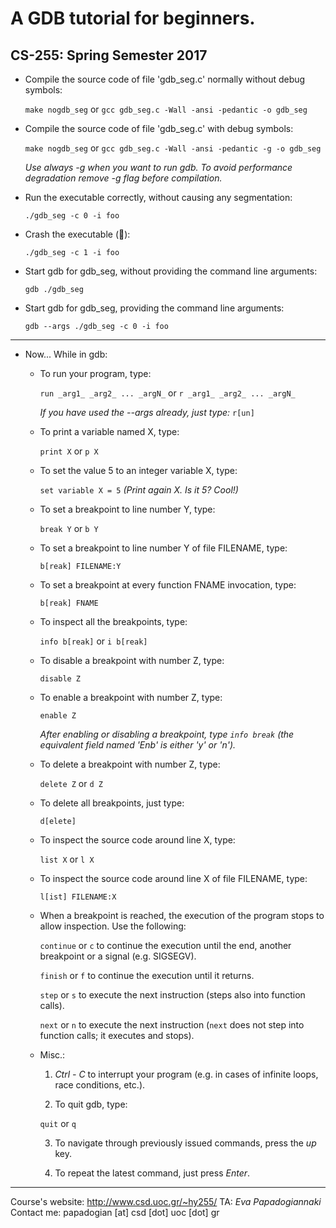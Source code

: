# A GDB tutorial for beginners.
## CS-255: Spring Semester 2017

* Compile the source code of file 'gdb\_seg.c' normally without debug symbols:
	
	`make nogdb_seg` or `gcc gdb_seg.c -Wall -ansi -pedantic -o gdb_seg`

* Compile the source code of file 'gdb\_seg.c' with debug symbols:

	`make nogdb_seg` or `gcc gdb_seg.c -Wall -ansi -pedantic -g -o gdb_seg`

	_Use *always* -g when you want to run gdb. To avoid performance 
	degradation remove -g flag before compilation._

* Run the executable correctly, without causing any segmentation:

	`./gdb_seg -c 0 -i foo`

* Crash the executable (:poop:): 

	`./gdb_seg -c 1 -i foo`

* Start gdb for gdb\_seg, without providing the command line arguments:
	
	`gdb ./gdb_seg` 

* Start gdb for gdb\_seg, providing the command line arguments:
	
	`gdb --args ./gdb_seg -c 0 -i foo` 

- - - - 

* Now... While in gdb:

  * To run your program, type: 

	`run _arg1_ _arg2_ ... _argN_` or `r _arg1_ _arg2_ ... _argN_`

  	_If you have used the --args already, just type:_ `r[un]`

  * To print a variable named X, type:

	`print X` or `p X`

  * To set the value 5 to an integer variable X, type:

	`set variable X = 5` _(Print again X. Is it 5? Cool!)_

  * To set a breakpoint to line number Y, type:

	`break Y` or `b Y`

  * To set a breakpoint to line number Y of file FILENAME, type:

	`b[reak] FILENAME:Y`

  * To set a breakpoint at every function FNAME invocation, type:

	`b[reak] FNAME`

  * To inspect all the breakpoints, type:

	`info b[reak]` or `i b[reak]`

  * To disable a breakpoint with number Z, type:

	`disable Z`

  * To enable a breakpoint with number Z, type:

	`enable Z`

	_After enabling or disabling a breakpoint, type `info break` (the 
	equivalent field named 'Enb' is either 'y' or 'n')._

  * To delete a breakpoint with number Z, type:

	`delete Z` or `d Z`

  * To delete all breakpoints, just type:

	`d[elete]` 

  * To inspect the source code around line X, type:

	`list X` or `l X`

  * To inspect the source code around line X of file FILENAME, type:

	`l[ist] FILENAME:X`

  * When a breakpoint is reached, the execution of the program stops to allow 
    inspection. Use the following:

	`continue` or `c` to continue the execution until the end, another 
	breakpoint or a signal (e.g. SIGSEGV).

	`finish` or `f` to continue the execution until it returns.

	`step` or `s` to execute the next instruction (steps also into function 
	calls).
	
	`next` or `n` to execute the next instruction (`next` does not step into 
	function calls; it executes and stops).

  * Misc.:

	1. _Ctrl - C_ to interrupt your program (e.g. in cases of infinite loops, 
	race conditions, etc.).

	2. To quit gdb, type: 

	`quit` or `q` 

	3. To navigate through previously issued commands, press the _up_ key. 

	4. To repeat the latest command, just press _Enter_.

- - - - 

Course's website: http://www.csd.uoc.gr/~hy255/
TA: _Eva Papadogiannaki_
Contact me: papadogian [at] csd [dot] uoc [dot] gr



